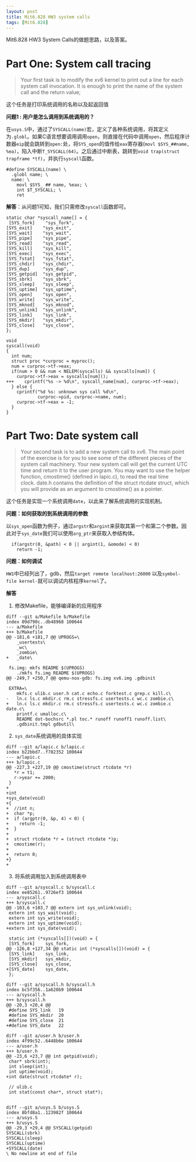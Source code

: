 ```yaml
---
layout: post
title: Mit6.828 HW3 system calls
tags: [Mit6.828]
---
```


Mit6.828 HW3 System Calls的做题思路，以及答案。

# Part One: System call tracing
>Your first task is to modify the xv6 kernel to print out a line for each system call invocation. It is enough to print the name of the system call and the return value;

这个任务是打印系统调用的名称以及起返回值

**问题1 : 用户是怎么调用到系统调用的？**

在`usys.S`中，通过了`SYSCALL(name)`宏，定义了各种系统调用，将其定义为`.globl`。如果C语言想要调用调用`open`，则直接在代码中调用`open`，然后程序计数器`eip`就会跳转到`open:`处，将`SYS_open`的值传给`eax`寄存器(`movl $SYS_##name, %ea)`，陷入中断`T_SYSCALL(64)`。之后通过中断表，跳转到`void trap(struct trapframe *tf)`，并执行`syscall`函数。
```
#define SYSCALL(name) \
  .globl name; \
  name: \
    movl $SYS_ ## name, %eax; \
    int $T_SYSCALL; \
    ret
```

**解答**：从问题1可知，我们只需修改`syscall`函数即可。
```
static char *syscall_name[] = {
 [SYS_fork]    "sys_fork",
[SYS_exit]    "sys_exit",
[SYS_wait]    "sys_wait",
[SYS_pipe]    "sys_pipe",
[SYS_read]    "sys_read",
[SYS_kill]    "sys_kill",
[SYS_exec]    "sys_exec",
[SYS_fstat]   "sys_fstat",
[SYS_chdir]   "sys_chdir",
[SYS_dup]     "sys_dup",
[SYS_getpid]  "sys_getpid",
[SYS_sbrk]    "sys_sbrk",
[SYS_sleep]   "sys_sleep",
[SYS_uptime]  "sys_uptime",
[SYS_open]    "sys_open",
[SYS_write]   "sys_write",
[SYS_mknod]   "sys_mknod",
[SYS_unlink]  "sys_unlink",
[SYS_link]    "sys_link",
[SYS_mkdir]   "sys_mkdir",
[SYS_close]   "sys_close",
};

void
syscall(void)
{
  int num;
  struct proc *curproc = myproc();
  num = curproc->tf->eax;
  if(num > 0 && num < NELEM(syscalls) && syscalls[num]) {
    curproc->tf->eax = syscalls[num]();
+++    cprintf("%s -> %d\n", syscall_name[num], curproc->tf->eax);
  } else {
    cprintf("%d %s: unknown sys call %d\n",
            curproc->pid, curproc->name, num);
    curproc->tf->eax = -1;
  }
}
```



# Part Two: Date system call
>Your second task is to add a new system call to xv6. The main point of the exercise is for you to see some of the different pieces of the system call machinery. Your new system call will get the current UTC time and return it to the user program. You may want to use the helper function, cmostime() (defined in lapic.c), to read the real time clock. date.h contains the definition of the struct rtcdate struct, which you will provide as an argument to cmostime() as a pointer.

这个任务是实现一个系统调用`date`，以此来了解系统调用的实现机制。

**问题：如何获取的到系统调用的参数**

以`sys_open`函数为例子，通过`argstr`和`argint`来获取其第一个和第二个参数。因此对于`sys_date`我们可以使用`arg_ptr`来获取入参结构体。
```
  if(argstr(0, &path) < 0 || argint(1, &omode) < 0)
    return -1;
```

**问题：如何调试**

`HW1`中已经列出了，gdb，然后`target remote localhost:26000`  以及`symbol-file kernel·`就可以调试内核程序`kernel`了。

**解答**

1. 修改Makefile，能够编译新的应用程序
```
diff --git a/Makefile b/Makefile
index 09d790c..db48968 100644
--- a/Makefile
+++ b/Makefile
@@ -181,6 +181,7 @@ UPROGS=\
 	_usertests\
 	_wc\
 	_zombie\
+	_date\
 
 fs.img: mkfs README $(UPROGS)
 	./mkfs fs.img README $(UPROGS)
@@ -249,7 +250,7 @@ qemu-nox-gdb: fs.img xv6.img .gdbinit
 
 EXTRA=\
 	mkfs.c ulib.c user.h cat.c echo.c forktest.c grep.c kill.c\
-	ln.c ls.c mkdir.c rm.c stressfs.c usertests.c wc.c zombie.c\
+	ln.c ls.c mkdir.c rm.c stressfs.c usertests.c wc.c zombie.c date.c\
 	printf.c umalloc.c\
 	README dot-bochsrc *.pl toc.* runoff runoff1 runoff.list\
 	.gdbinit.tmpl gdbutil\
```

2. `sys_date`系统调用的具体实现
```
diff --git a/lapic.c b/lapic.c
index b22bbd7..f782352 100644
--- a/lapic.c
+++ b/lapic.c
@@ -227,3 +227,19 @@ cmostime(struct rtcdate *r)
   *r = t1;
   r->year += 2000;
 }
+
+int
+sys_date(void)
+{
+  //int n;
+  char *p;
+  if (argptr(0, &p, 4) < 0) {
+    return -1;
+  }
+
+  struct rtcdate *r = (struct rtcdate *)p;
+  cmostime(r);
+
+  return 0;
+}
+
```

3. 将系统调用加入到系统调用表中

```
diff --git a/syscall.c b/syscall.c
index ee85261..9726ef3 100644
--- a/syscall.c
+++ b/syscall.c
@@ -103,6 +103,7 @@ extern int sys_unlink(void);
 extern int sys_wait(void);
 extern int sys_write(void);
 extern int sys_uptime(void);
+extern int sys_date(void);
 
 static int (*syscalls[])(void) = {
 [SYS_fork]    sys_fork,
@@ -126,8 +127,34 @@ static int (*syscalls[])(void) = {
 [SYS_link]    sys_link,
 [SYS_mkdir]   sys_mkdir,
 [SYS_close]   sys_close,
+[SYS_date]    sys_date,
 };
```

```
diff --git a/syscall.h b/syscall.h
index bc5f356..1a620b9 100644
--- a/syscall.h
+++ b/syscall.h
@@ -20,3 +20,4 @@
 #define SYS_link   19
 #define SYS_mkdir  20
 #define SYS_close  21
+#define SYS_date   22
```
```
diff --git a/user.h b/user.h
index 4f99c52..6448b6e 100644
--- a/user.h
+++ b/user.h
@@ -23,6 +23,7 @@ int getpid(void);
 char* sbrk(int);
 int sleep(int);
 int uptime(void);
+int date(struct rtcdate* r);
 
 // ulib.c
 int stat(const char*, struct stat*);
 
 ```
 ```
diff --git a/usys.S b/usys.S
index 8bfd8a1..123982f 100644
--- a/usys.S
+++ b/usys.S
@@ -29,3 +29,4 @@ SYSCALL(getpid)
 SYSCALL(sbrk)
 SYSCALL(sleep)
 SYSCALL(uptime)
+SYSCALL(date)
\ No newline at end of file
```
